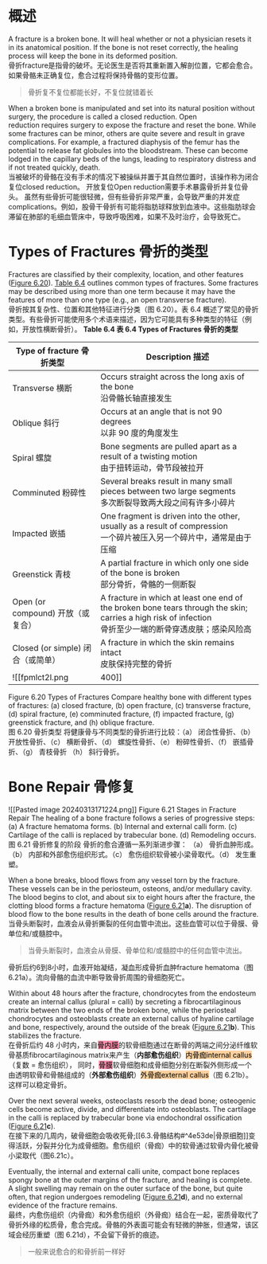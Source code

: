 # 概述

A fracture is a broken bone. It will heal whether or not a physician resets it in its anatomical position. If the bone is not reset correctly, the healing process will keep the bone in its deformed position.  
骨折fracture是指骨的破坏。无论医生是否将其重新置入解剖位置，它都会愈合。如果骨骼未正确复位，愈合过程将保持骨骼的变形位置。
> 骨折复不复位都能长好，不复位就错着长

When a broken bone is manipulated and set into its natural position without surgery, the procedure is called a closed reduction. Open reduction requires surgery to expose the fracture and reset the bone. While some fractures can be minor, others are quite severe and result in grave complications. For example, a fractured diaphysis of the femur has the potential to release fat globules into the bloodstream. These can become lodged in the capillary beds of the lungs, leading to respiratory distress and if not treated quickly, death.  
当被破坏的骨骼在没有手术的情况下被操纵并置于其自然位置时，该操作称为闭合复位closed reduction。
开放复位Open reduction需要手术暴露骨折并复位骨头。
虽然有些骨折可能很轻微，但有些骨折非常严重，会导致严重的并发症complications。例如，股骨干骨折有可能将脂肪球释放到血液中。这些脂肪球会滞留在肺部的毛细血管床中，导致呼吸困难，如果不及时治疗，会导致死亡。

# Types of Fractures 骨折的类型

Fractures are classified by their complexity, location, and other features ([Figure 6.20](https://openstax.org/books/anatomy-and-physiology-2e/pages/6-5-fractures-bone-repair#fig-ch06_05_01)). [Table 6.4](https://openstax.org/books/anatomy-and-physiology-2e/pages/6-5-fractures-bone-repair#tbl-ch06_04) outlines common types of fractures. Some fractures may be described using more than one term because it may have the features of more than one type (e.g., an open transverse fracture).  
骨折按其复杂性、位置和其他特征进行分类（图 6.20）。表 6.4 概述了常见的骨折类型。有些骨折可能使用多个术语来描述，因为它可能具有多种类型的特征（例如，开放性横断骨折）。
**Table 6.4 表 6.4 Types of Fractures 骨折的类型**

| Type of fracture 骨折类型      | Description 描述                                                                                                                            |
| -------------------------- | ----------------------------------------------------------------------------------------------------------------------------------------- |
| Transverse 横断              | Occurs straight across the long axis of the bone  <br>沿骨骼长轴直接发生                                                                           |
| Oblique 斜行                 | Occurs at an angle that is not 90 degrees  <br>以非 90 度的角度发生                                                                               |
| Spiral 螺旋                  | Bone segments are pulled apart as a result of a twisting motion  <br>由于扭转运动，骨节段被拉开                                                        |
| Comminuted 粉碎性             | Several breaks result in many small pieces between two large segments  <br>多次断裂导致两大段之间有许多小碎片                                              |
| Impacted 嵌插                | One fragment is driven into the other, usually as a result of compression  <br>一个碎片被压入另一个碎片中，通常是由于压缩                                      |
| Greenstick 青枝              | A partial fracture in which only one side of the bone is broken  <br>部分骨折，骨骼的一侧断裂                                                         |
| Open (or compound) 开放（或复合） | A fracture in which at least one end of the broken bone tears through the skin; carries a high risk of infection  <br>骨折至少一端的断骨穿透皮肤；感染风险高 |
| Closed (or simple) 闭合（或简单） | A fracture in which the skin remains intact  <br>皮肤保持完整的骨折                                                                                |
![[fpmlct2l.png|400]]
Figure 6.20 Types of Fractures Compare healthy bone with different types of fractures: (a) closed fracture, (b) open fracture, (c) transverse fracture, (d) spiral fracture, (e) comminuted fracture, (f) impacted fracture, (g) greenstick fracture, and (h) oblique fracture.  
图 6.20 骨折类型 将健康骨与不同类型的骨折进行比较：（a） 闭合性骨折、（b） 开放性骨折、（c） 横断骨折、（d） 螺旋性骨折、（e） 粉碎性骨折、（f） 嵌插骨折、（g） 青枝骨折 （h） 斜行骨折。

# Bone Repair 骨修复

![[Pasted image 20240313171224.png]]
Figure 6.21 Stages in Fracture Repair The healing of a bone fracture follows a series of progressive steps: (a) A fracture hematoma forms. (b) Internal and external calli form. (c) Cartilage of the calli is replaced by trabecular bone. (d) Remodeling occurs.  
图 6.21 骨折修复的阶段 骨折的愈合遵循一系列渐进步骤： （a） 骨折血肿形成。（b） 内部和外部愈伤组织形式。（c） 愈伤组织软骨被小梁骨取代。（d） 发生重塑。

When a bone breaks, blood flows from any vessel torn by the fracture. These vessels can be in the periosteum, osteons, and/or medullary cavity. The blood begins to clot, and about six to eight hours after the fracture, the clotting blood forms a fracture hematoma ([Figure 6.21](https://openstax.org/books/anatomy-and-physiology-2e/pages/6-5-fractures-bone-repair#fig-ch06_05_02)**a**). The disruption of blood flow to the bone results in the death of bone cells around the fracture.  
当骨头断裂时，血液会从骨折撕裂的任何血管中流出。这些血管可以位于骨膜、骨单位和/或髓腔中。
> 当骨头断裂时，血液会从骨膜、骨单位和/或髓腔中的任何血管中流出。

骨折后约6到8小时，血液开始凝结，凝血形成骨折血肿fracture hematoma（图6.21a）。流向骨骼的血流中断导致骨折周围的骨细胞死亡。

Within about 48 hours after the fracture, chondrocytes from the endosteum create an internal callus (plural = calli) by secreting a fibrocartilaginous matrix between the two ends of the broken bone, while the periosteal chondrocytes and osteoblasts create an external callus of hyaline cartilage and bone, respectively, around the outside of the break ([Figure 6.21](https://openstax.org/books/anatomy-and-physiology-2e/pages/6-5-fractures-bone-repair#fig-ch06_05_02)**b**). This stabilizes the fracture.  
在骨折后约 48 小时内，来自<mark style="background: #FF5582A6;">骨内膜</mark>的软骨细胞通过在断骨的两端之间分泌纤维软骨基质fibrocartilaginous matrix来产生（**内部愈伤组织**）<mark style="background: #FFB86CA6;">内骨痂internal callus</mark>（复数 = 愈伤组织），
同时，<mark style="background: #FF5582A6;">骨膜</mark>软骨细胞和成骨细胞分别在断裂外侧形成一个由透明软骨和骨骼组成的（**外部愈伤组织**）<mark style="background: #FFB86CA6;">外骨痂external callus</mark>（图 6.21b）。
这样可以稳定骨折。

Over the next several weeks, osteoclasts resorb the dead bone; osteogenic cells become active, divide, and differentiate into osteoblasts. The cartilage in the calli is replaced by trabecular bone via endochondral ossification ([Figure 6.21](https://openstax.org/books/anatomy-and-physiology-2e/pages/6-5-fractures-bone-repair#fig-ch06_05_02)**c**).  
在接下来的几周内，破骨细胞会吸收死骨;[[6.3.骨骼结构#^4e53de|骨原细胞]]变得活跃，分裂并分化为成骨细胞。愈伤组织（骨痂）中的软骨通过软骨内骨化被骨小梁取代（图6.21c）。

Eventually, the internal and external calli unite, compact bone replaces spongy bone at the outer margins of the fracture, and healing is complete. A slight swelling may remain on the outer surface of the bone, but quite often, that region undergoes remodeling ([Figure 6.21](https://openstax.org/books/anatomy-and-physiology-2e/pages/6-5-fractures-bone-repair#fig-ch06_05_02)**d**), and no external evidence of the fracture remains.  
最终，内愈伤组织（内骨痂）和外愈伤组织（外骨痂）结合在一起，密质骨取代了骨折外缘的松质骨，愈合完成。骨骼的外表面可能会有轻微的肿胀，但通常，该区域会经历重塑（图 6.21d），不会留下骨折的痕迹。
> 一般来说愈合的和骨折前一样好